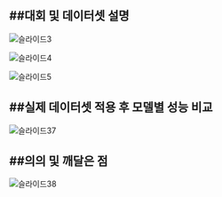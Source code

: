 ##대회 및 데이터셋 설명
-------------------

![슬라이드3](https://user-images.githubusercontent.com/56110972/103416972-33d5e700-4bcc-11eb-8ca1-d8c0d4a07281.PNG)

![슬라이드4](https://user-images.githubusercontent.com/56110972/103417075-99c26e80-4bcc-11eb-88b0-1e4b4978952f.PNG)

![슬라이드5](https://user-images.githubusercontent.com/56110972/103417090-a777f400-4bcc-11eb-89e4-41bf61bf7e62.PNG)



##실제 데이터셋 적용 후 모델별 성능 비교
------------------------

![슬라이드37](https://user-images.githubusercontent.com/56110972/103417146-daba8300-4bcc-11eb-9c14-4fa61e968dae.PNG)



##의의 및 깨달은 점
-------------------

![슬라이드38](https://user-images.githubusercontent.com/56110972/103417181-fcb40580-4bcc-11eb-879e-bba560fa92f8.PNG)
